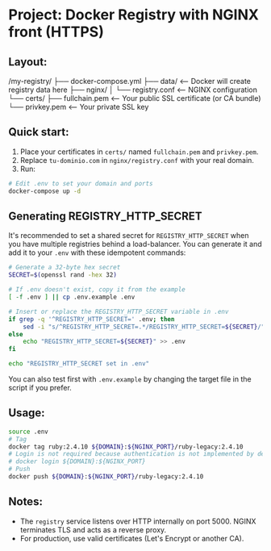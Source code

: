 # Project: Docker Registry with NGINX front (HTTPS)

## Layout:

/my-registry/
├── docker-compose.yml
├── data/                  <-- Docker will create registry data here
├── nginx/
│   └── registry.conf      <-- NGINX configuration
└── certs/
    ├── fullchain.pem      <-- Your public SSL certificate (or CA bundle)
    └── privkey.pem        <-- Your private SSL key

## Quick start:

1. Place your certificates in `certs/` named `fullchain.pem` and `privkey.pem`.
2. Replace `tu-dominio.com` in `nginx/registry.conf` with your real domain.
3. Run:

```bash
# Edit .env to set your domain and ports
docker-compose up -d
```

## Generating REGISTRY_HTTP_SECRET

It's recommended to set a shared secret for `REGISTRY_HTTP_SECRET` when you have multiple registries behind a load-balancer.
You can generate it and add it to your `.env` with these idempotent commands:

```bash
# Generate a 32-byte hex secret
SECRET=$(openssl rand -hex 32)

# If .env doesn't exist, copy it from the example
[ -f .env ] || cp .env.example .env

# Insert or replace the REGISTRY_HTTP_SECRET variable in .env
if grep -q '^REGISTRY_HTTP_SECRET=' .env; then
    sed -i "s/^REGISTRY_HTTP_SECRET=.*/REGISTRY_HTTP_SECRET=${SECRET}/" .env
else
    echo "REGISTRY_HTTP_SECRET=${SECRET}" >> .env
fi

echo "REGISTRY_HTTP_SECRET set in .env"
```

You can also test first with `.env.example` by changing the target file in the script if you prefer.

## Usage:

```bash
source .env
# Tag
docker tag ruby:2.4.10 ${DOMAIN}:${NGINX_PORT}/ruby-legacy:2.4.10
# Login is not required because authentication is not implemented by default
# docker login ${DOMAIN}:${NGINX_PORT}
# Push
docker push ${DOMAIN}:${NGINX_PORT}/ruby-legacy:2.4.10
```

## Notes:
- The `registry` service listens over HTTP internally on port 5000. NGINX terminates TLS and acts as a reverse proxy.
- For production, use valid certificates (Let's Encrypt or another CA).
